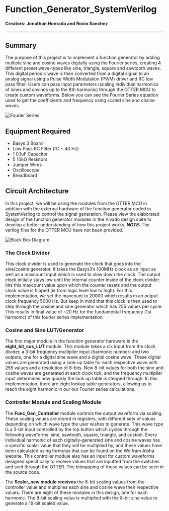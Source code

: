 # Function_Generator_SystemVerilog
#### Creators: Jonathan Honrada and Rocio Sanchez
-----
## Summary
The purpose of this project is to implement a function generator by adding multiple sine and cosine waves digitally using the Fourier series, creating 4 different preset wave-types like sine, triangle, square and sawtooth waves. This digital periodic wave is then converted from a digital signal to an analog signal using a Pulse Width Modulation (PWM) driver and RC low pass filter. Users can pass input parameters (scaling individual harmonics of sines and cosines up to the 8th harmonic) through the OTTER MCU to create custom waveforms. Below you can see the Fourier Series equation used to get the coefficients and frequency using scaled sine and cosine waves.

![Fourier Series](https://i.imgur.com/vigmnXx.png)

## Equipment Required
- Basys 3 Board
- Low Pass RC Filter (fC ~ 40 Hz)
- 1 0.1uF Capacitor
- 5 10kΩ Resistors
- Jumper Wires
- Oscilloscope
- Breadboard 

## Circuit Architecture
In this project, we will be using the modules from the OTTER MCU in addition with the external hardware of the function generator coded in SystemVerilog to control the signal generation. Please view the elaborated design of the function generator modules in the Vivado design suite to develop a better understanding of how this project works. **_NOTE:_** The verilog files for the OTTER MCU have not been provided.

![Black Box Diagram](https://i.imgur.com/3aEOZ9p.png)

### The Clock Divider
This clock divider is used to generate the clock that goes into the sine/cosine generator. It takes the Basys3’s 100MHz clock as an input as well as a maxcount input which is used to slow down the clock. The output clock initially stays low until the internal counter inside of the clock divider hits this maxcount value upon which the counter resets and the output clock value is flipped (ie from logic level low to high). For this implementation, we set the maxcount to 20000 which results in an output clock frequency 5000 Hz. But keep in mind that this clock is then used to step through the cosine and sine generator which has 255 values per cycle. This results in final value of ~20 Hz for the fundamental frequency (1st harmonic) of this fourier series implementation. 

### Cosine and Sine LUT/Generator
The first major module in the function generator hardware is the **eight_bit_cos_LUT** module. This module takes a clk input from the clock divider, a 3-bit frequency multiplier input (harmonic number) and two outputs, one for a digital sine wave and a digital cosine wave. These digital values are generated using a look-up table for each respective wave with 255 values and a resolution of 8-bits. New 8-bit values for both the sine and cosine waves are generated at each clock tick, and the frequency multiplier input determines how quickly the look up table is stepped through. In this implementation, there are eight lookup table generators, allowing us to reach the eight harmonic in our our Fourier series calculations.

### Controller Module and Scaling Module
The **Func_Gen_Controller** module controls the output waveform via scaling. These scaling values are stored in registers, with different sets of values depending on which wave type the user wishes to generate. This wave type is a 3-bit input controlled by the top button which cycles through the following waveforms: sine, sawtooth, square, triangle, and custom. Every individual harmonic of each digitally-generated sine and cosine waves has a specific scalar value that they will be multiplied by, and these values have been calculated using formulas that can be found on the Wolfram Alpha website. This controller module also has an input for custom waveforms designed specifically to receive values that are inputted from the switches and sent through the OTTER. The bitmapping of these values can be seen in the source code.

The **Scaler_new module receives** the 8-bit scaling values from the controller value and multiplies each sine and cosine wave their respective values. There are eight of these modules in this design, one for each harmonic. The 8-bit scaling value is multiplied with the 8-bit sine value
to generate a 16-bit scaled value.
